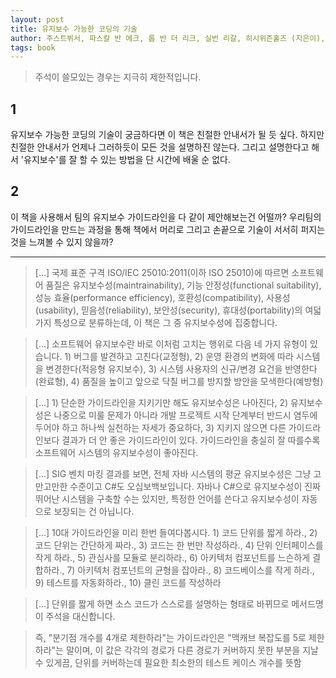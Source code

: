 ```yaml
---
layout: post
title: 유지보수 가능한 코딩의 기술
author: 주스트뷔서, 파스칼 반 에크, 롭 반 더 리크, 실번 리갈, 히시위즌홀즈 (지은이), 이일웅 (옮긴이)
tags: book
---
```


> 주석이 쓸모있는 경우는 지극히 제한적입니다.

## 1
유지보수 가능한 코딩의 기술이 궁금하다면 이 책은 친절한 안내서가 될 듯 싶다. 하지만 친절한 안내서가 언제나 그러하듯이 모든 것을 설명하진 않는다. 그리고 설명한다고 해서 '유지보수'를 잘 할 수 있는 방법을 단 시간에 배울 순 없다.

## 2
이 책을 사용해서 팀의 유지보수 가이드라인을 다 같이 제안해보는건 어떨까? 우리팀의 가이드라인을 만드는 과정을 통해 책에서 머리로 그리고 손끝으로 기술이 서서히 퍼지는 것을 느껴볼 수 있지 않을까?

-----

> [...] 국제 표준 구격 ISO/IEC 25010:2011(이하 ISO 25010)에 따르면 소프트웨어 품질은 유지보수성(maintrainability), 기능 안정성(functional suitability), 성능 효율(performance efficiency), 호환성(compatibility), 사용성(usability), 믿음성(reliability), 보안성(security), 휴대성(portability)의 여덟 가지 특성으로 분류하는데, 이 책은 그 중 유지보수성에 집중합니다.

> [...] 소프트웨어 유지보수란 바로 이처럼 고치는 행위로 다음 네 가지 유형이 있습니다. 1) 버그를 발견하고 고친다(교정형), 2) 운영 환경의 변화에 따라 시스템을 변경한다(적응형 유지보수), 3) 시스템 사용자의 신규/변경 요건을 반영한다(완료형), 4) 품질을 높이고 앞으로 닥칠 버그를 방지할 방안을 모색한다(예방형)

> [...] 1) 단순한 가이드라인을 지키기만 해도 유지보수성은 나아진다, 2) 유지보수성은 나중으로 미룰 문제가 아니라 개발 프로젝트 시작 단계부터 반드시 염두에 두어야 하고 하나씩 실천하는 자세가 중요하다, 3) 지키지 않으면 다른 가이드라인보다 결과가 더 안 좋은 가이드라인이 있다. 가이드라인을 충실히 잘 따를수록 소프트웨어 시스템의 유지보수성이 좋아진다.

> [...] SIG 벤치 마킹 결과를 보면, 전체 자바 시스템의 평균 유지보수성은 그냥 고만고만한 수준이고 C#도 오십보백보입니다. 자바나 C#으로 유지보수성이 진짜 뛰어난 시스템을 구축할 수는 있지만, 특정한 언어를 쓴다고 유지보수성이 자동으로 보장되는 건 아닙니다.

> [...] 10대 가이드라인을 미리 한번 들여다봅시다. 1) 코드 단위를 짧게 하라., 2) 코드 단위는 간단하게 짜라., 3) 코드는 한 번만 작성하라., 4) 단위 인터페이스를 작게 하라., 5) 관심사를 모듈로 분리하라., 6) 아키텍처 컴포넌트를 느슨하게 결합하라., 7) 아키텍처 컴포넌트의 균형을 잡아라., 8) 코드베이스를 작게 하라., 9) 테스트를 자동화하라., 10) 클린 코드를 작성하라

> [...] 단위를 짧게 하면 소스 코드가 스스로를 설명하는 형태로 바뀌므로 메서드명이 주석을 대신합니다.

> 즉, "분기점 개수를 4개로 제한하라"는 가이드라인은 "맥캐브 복잡도를 5로 제한하라"는 말이며, 이 값은 각각의 경로가 다른 경로가 커버하지 못한 부분을 지날 수 있게끔, 단위를 커버하는데 필요한 최소한의 테스트 케이스 개수를 뜻함


